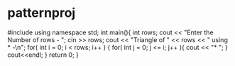 # patternproj
#include<iostream>
using namespace std;
int main(){
    int rows;
    cout << "Enter the Number of rows - ";
    cin >> rows;
    cout << "Triangle of " << rows << " using * -\n";
    for( int i = 0; i < rows; i++ ) {
        for( int j = 0; j <= i; j++ ){
            cout << "*  ";
        }
        cout<<endl;
    }
    return 0;
}
